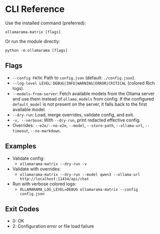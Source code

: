 # CLI Reference

Use the installed command (preferred):

`ollamarama-matrix [flags]`

Or run the module directly:

`python -m ollamarama [flags]`

## Flags

- `--config PATH`: Path to `config.json` (default: `./config.json`).
- `--log-level LEVEL`: `DEBUG|INFO|WARNING|ERROR|CRITICAL` (colored Rich logs).
- `--models-from-server`: Fetch available models from the Ollama server and use them instead of `ollama.models` from config. If the configured `default_model` is not present on the server, it falls back to the first available model.
- `--dry-run`: Load, merge overrides, validate config, and exit.
- `-v, --verbose`: With `--dry-run`, print redacted effective config.
- Overrides: `--e2e/--no-e2e`, `--model`, `--store-path`, `--ollama-url`, `--timeout`, `--no-markdown`.

## Examples

- Validate config:
  - `ollamarama-matrix --dry-run -v`
- Validate with overrides:
  - `ollamarama-matrix --dry-run --model qwen3 --ollama-url http://localhost:11434/api/chat`
 - Run with verbose colored logs:
   - `OLLAMARAMA_LOG_LEVEL=DEBUG ollamarama-matrix --config config.json`

## Exit Codes

- 0: OK
- 2: Configuration error or file load failure
